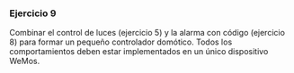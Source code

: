 ### Ejercicio 9
Combinar el control de luces (ejercicio 5) y la alarma con código (ejercicio 8) para
formar un pequeño controlador domótico. Todos los comportamientos deben estar
implementados en un único dispositivo WeMos.
